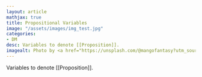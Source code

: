 ```yaml
---
layout: article
mathjax: true
title: Propositional Variables
image: "/assets/images/img_test.jpg"
categories:
- DM
desc: Variables to denote [[Proposition]]. 
imagealt: Photo by <a href="https://unsplash.com/@mangofantasy?utm_source=unsplash&utm_medium=referral&utm_content=creditCopyText">Tim Johnson</a> on <a href="https://unsplash.com/s/photos/logic?utm_source=unsplash&utm_medium=referral&utm_content=creditCopyText">Unsplash</a>
---
```

Variables to denote [[Proposition]].
